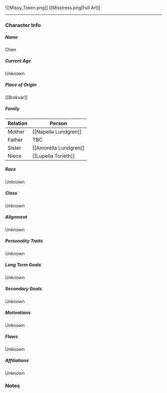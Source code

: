 ![[Missy_Token.png]]
[[Misstress.png|Full Art]]

---
### Character Info

##### Name 
Chen

##### Current Age
Unknown

##### Place of Origin
[[Brokvar]]

##### Family
| Relation | Person |
| --- | --- |
| Mother | [[Napella Lundgren]]|
| Father | TBC |
| Sister | [[Amorella Lundgren]] |
| Niece |  [[Lupella Torieth]] |

##### Race
Unknown

##### Class
Unknown

##### Alignment
Unknown

##### Personality Traits
Unknown

##### Long Term Goals
Unknown

##### Secondary Goals
Unknown

##### Motivations
Unknown

##### Flaws
Unknown

##### Affiliations
Unknown

### Notes
